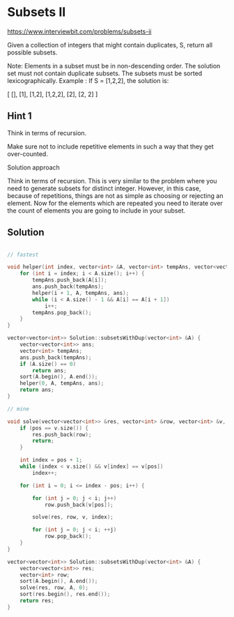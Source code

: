 # Subsets II

https://www.interviewbit.com/problems/subsets-ii




Given a collection of integers that might contain duplicates, S, return all possible subsets.

 Note:
Elements in a subset must be in non-descending order.
The solution set must not contain duplicate subsets.
The subsets must be sorted lexicographically.
Example :
If S = [1,2,2], the solution is:

[
[],
[1],
[1,2],
[1,2,2],
[2],
[2, 2]
]

## Hint 1

Think in terms of recursion.

Make sure not to include repetitive elements in such a way that they get over-counted.

Solution approach

Think in terms of recursion.
This is very similar to the problem where you need to generate subsets for distinct integer.
However, in this case, because of repetitions, things are not as simple as choosing or rejecting an element. 
Now for the elements which are repeated you need to iterate over the count of elements you are going
to include in your subset.

## Solution

```cpp

// fastest

void helper(int index, vector<int> &A, vector<int> tempAns, vector<vector<int>> &ans) {
    for (int i = index; i < A.size(); i++) {
        tempAns.push_back(A[i]);
        ans.push_back(tempAns);
        helper(i + 1, A, tempAns, ans);
        while (i < A.size() - 1 && A[i] == A[i + 1])
            i++;
        tempAns.pop_back();
    }
}

vector<vector<int>> Solution::subsetsWithDup(vector<int> &A) {
    vector<vector<int>> ans;
    vector<int> tempAns;
    ans.push_back(tempAns);
    if (A.size() == 0)
        return ans;
    sort(A.begin(), A.end());
    helper(0, A, tempAns, ans);
    return ans;
}

// mine

void solve(vector<vector<int>> &res, vector<int> &row, vector<int> &v, int pos) {
    if (pos == v.size()) {
        res.push_back(row);
        return;
    }

    int index = pos + 1;
    while (index < v.size() && v[index] == v[pos])
        index++;

    for (int i = 0; i <= index - pos; i++) {

        for (int j = 0; j < i; j++)
            row.push_back(v[pos]);

        solve(res, row, v, index);

        for (int j = 0; j < i; ++j)
            row.pop_back();
    }
}

vector<vector<int>> Solution::subsetsWithDup(vector<int> &A) {
    vector<vector<int>> res;
    vector<int> row;
    sort(A.begin(), A.end());
    solve(res, row, A, 0);
    sort(res.begin(), res.end());
    return res;
}
```